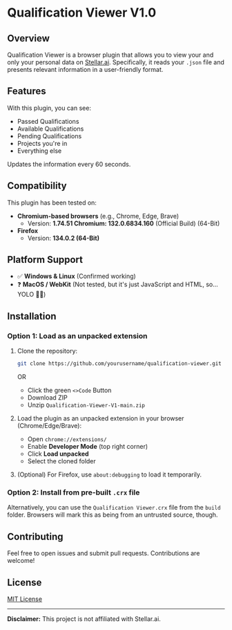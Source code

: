 # Qualification Viewer V1.0

## Overview
Qualification Viewer is a browser plugin that allows you to view your and only your personal data on [Stellar.ai](https://joinstellar.ai/home/).
Specifically, it reads your `.json` file and presents relevant information in a user-friendly format.

## Features
With this plugin, you can see:
- Passed Qualifications
- Available Qualifications
- Pending Qualifications
- Projects you're in
- Everything else

Updates the information every 60 seconds.

## Compatibility
This plugin has been tested on:
- **Chromium-based browsers** (e.g., Chrome, Edge, Brave)
  - Version: **1.74.51 Chromium: 132.0.6834.160** (Official Build) (64-Bit)
- **Firefox**
  - Version: **134.0.2 (64-Bit)**

## Platform Support
- ✅ **Windows & Linux** (Confirmed working)
- ❓ **MacOS / WebKit** (Not tested, but it's just JavaScript and HTML, so... YOLO 🤷‍♂️)

## Installation
### Option 1: Load as an unpacked extension
1. Clone the repository:
   ```sh
   git clone https://github.com/yourusername/qualification-viewer.git
   ```

   OR

   - Click the green `<>Code` Button
   - Download ZIP
   - Unzip `Qualification-Viewer-V1-main.zip`


2. Load the plugin as an unpacked extension in your browser (Chrome/Edge/Brave):
   - Open `chrome://extensions/`
   - Enable **Developer Mode** (top right corner)
   - Click **Load unpacked**
   - Select the cloned folder
3. (Optional) For Firefox, use `about:debugging` to load it temporarily.

### Option 2: Install from pre-built `.crx` file
Alternatively, you can use the `Qualification Viewer.crx` file from the `build` folder. Browsers will mark this as being from an untrusted source, though.

## Contributing
Feel free to open issues and submit pull requests. Contributions are welcome!

## License
[MIT License](https://github.com/cbauerdev/Qualification-Viewer-V1/blob/main/LICENSE.md)

---
**Disclaimer:** This project is not affiliated with Stellar.ai.